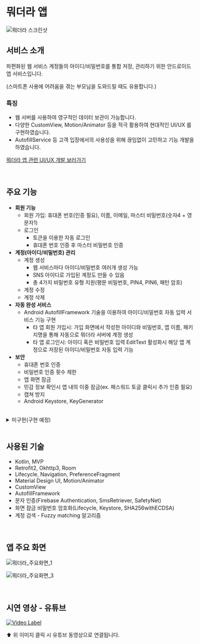 # 뭐더라 앱
 
![뭐더라 스크린샷](https://user-images.githubusercontent.com/33805423/204464500-eb380c94-640d-413e-a491-f980c8b5f7d6.png)


## 서비스 소개

파편화된 웹 서비스 계정들의 아이디/비밀번호를 통합 저장, 관리하기 위한 안드로이드 앱 서비스입니다.

(스마트폰 사용에 어려움을 겪는 부모님을 도와드릴 때도 유용합니다.)

### 특징
- 웹 서버를 사용하여 영구적인 데이터 보관이 가능합니다.
- 다양한 CustomView, Motion/Animator 등을 적극 활용하여 현대적인 UI/UX 를 구현하였습니다.
- AutofillService 등 고객 입장에서의 사용성을 위해 끊임없이 고민하고 기능 개발을 하였습니다.

[뭐더라 앱 관련 UI/UX 개발 보러가기](https://jsl663.tistory.com/49)


<br/>

## 주요 기능

- **회원 기능**
  - 회원 가입: 휴대폰 번호(인증 필요), 이름, 이메일, 마스터 비밀번호(숫자4 + 영문자1)
  - 로그인
    - 토큰을 이용한 자동 로그인
    - 휴대폰 번호 인증 후 마스터 비밀번호 인증
- **계정(아이디/비밀번호) 관리**
  - 계정 생성
    - 웹 서비스마다 아이디/비밀번호 여러개 생성 가능
    - SNS 아이디로 가입된 계정도 만들 수 있음
    - 총 4가지 비밀번호 유형 지원(평문 비밀번호, PIN4, PIN6, 패턴 암호)
  - 계정 수정
  - 계정 삭제
- **자동 완성 서비스**
  - Android AutofillFramework 기술을 이용하여 아이디/비밀번호 자동 입력 서비스 기능 구현
    - 타 앱 회원 가입시: 가입 화면에서 작성한 아이디와 비밀번호, 앱 이름, 패키지명을 통해 자동으로 뭐더라 서버에 계정 생성
    - 타 앱 로그인시: 아이디 혹은 비밀번호 입력 EditText 활성화시 해당 앱 계정으로 저장된 아이디/비밀번호 자동 입력 기능
- **보안**
  - 휴대폰 번호 인증
  - 비밀번호 인증 횟수 제한
  - 앱 화면 잠금
  - 민감 정보 확인시 앱 내의 이중 잠금(ex. 패스워드 토글 클릭시 추가 인증 필요)
  - 캡쳐 방지
  - Android Keystore, KeyGenerator


<br/>

<details>
<summary>미구현(구현 예정)</summary>
<div markdown="1">

- 회원
    - [ ] 가족 회원 관리
- 계정 관리
    - [ ] 계정 썸네일 아이콘 생성 유형 다형화
    - [ ] SNS 계정과 연결된 일반 계정 목록 확인
    - [ ] 초기 가입자를 위해 여러 계정 동시 생성 기능
    - [ ] 계정 이름에 따른 웹 사이트 주소 자동 서치
- 금융 정보 등 다양한 데이터 유형 지원
- 보안
    - [ ] HTTPS: 서버 문제 미해결
    - [ ] 이메일 인증
    - [ ] End to End 암호화

</div>
</details>


<br/>

## 사용된 기술

- Kotlin, MVP
- Retrofit2, Okhttp3, Room
- Lifecycle, Navigation, PreferenceFragment
- Material Design UI, Motion/Animator
- CustomView
- AutofillFramework
- 문자 인증(Firebase Authentication, SmsRetriever, SafetyNet)
- 화면 잠금 비밀번호 암호화(Lifecycle, Keystore, SHA256withECDSA)
- 계정 검색 - Fuzzy matching 알고리즘


<br/>

## 앱 주요 화면

![뭐더라_주요화면_1](https://user-images.githubusercontent.com/33805423/204490344-66b026c1-1ae6-4eb0-a7ce-c3ae1b03ea27.png)

![뭐더라_주요화면_3](https://user-images.githubusercontent.com/33805423/204498414-796f2d81-71cc-4689-889a-6958d798ef57.png)


<br/>

## 시연 영상 - 유튜브

[![Video Label](https://img.youtube.com/vi/JI3wjMUU__s/0.jpg)](https://youtu.be/JI3wjMUU__s)

⬆️ 위 이미지 클릭 시 유튜브 동영상으로 연결됩니다.
